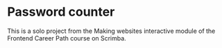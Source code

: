 # Password counter


This is a solo project from the Making websites interactive module of the Frontend Career Path course on Scrimba.
